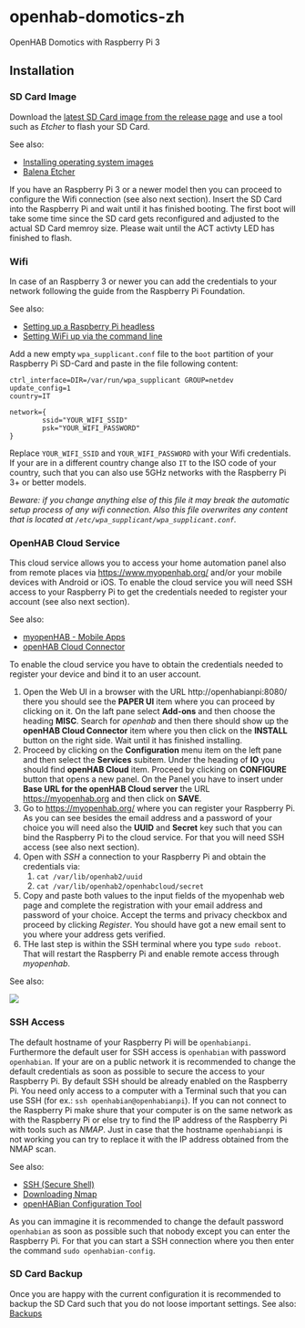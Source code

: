 # openhab-domotics-zh
OpenHAB Domotics with Raspberry Pi 3

## Installation

### SD Card Image
Download the [latest SD Card image from the release page](https://github.com/rainerum-robotics-rpi/openhab-domotics-zh/releases/latest) and use a tool such as *Etcher* to flash your SD Card.

See also:
 - [Installing operating system images](https://www.raspberrypi.org/documentation/installation/installing-images/README.md)
 - [Balena Etcher](https://www.balena.io/etcher/)

If you have an Raspberry Pi 3 or a newer model then you can proceed to configure the Wifi connection (see also next section).
Insert the SD Card into the Raspberry Pi and wait until it has finished booting.
The first boot will take some time since the SD card gets reconfigured and adjusted to the actual SD Card memroy size.
Please wait until the ACT activty LED has finished to flash.

### Wifi
In case of an Raspberry 3 or newer you can add the credentials to your network following the guide from the Raspberry Pi Foundation.

See also:
 - [Setting up a Raspberry Pi headless](https://www.raspberrypi.org/documentation/configuration/wireless/headless.md)
 - [Setting WiFi up via the command line](https://www.raspberrypi.org/documentation/configuration/wireless/wireless-cli.md)

Add a new empty `wpa_supplicant.conf` file to the `boot` partition of your Raspberry Pi SD-Card and paste in the file following content:
```
ctrl_interface=DIR=/var/run/wpa_supplicant GROUP=netdev
update_config=1
country=IT

network={
        ssid="YOUR_WIFI_SSID"
        psk="YOUR_WIFI_PASSWORD"
}
```
Replace `YOUR_WIFI_SSID` and `YOUR_WIFI_PASSWORD` with your Wifi credentials. If your are in a different country change also `IT` to the ISO code of your country, such that you can also use 5GHz networks with the Raspberry Pi 3+ or better models.

*Beware: if you change anything else of this file it may break the automatic setup process of any wifi connection. Also this file overwrites any content that is located at `/etc/wpa_supplicant/wpa_supplicant.conf`.*

### OpenHAB Cloud Service
This cloud service allows you to access your home automation panel also from remote places via https://www.myopenhab.org/ and/or your mobile devices with Android or iOS.
To enable the cloud service you will need SSH access to your Raspberry Pi to get the credentials needed to register your account (see also next section).

See also:
 - [myopenHAB - Mobile Apps](https://www.myopenhab.org/)
 - [openHAB Cloud Connector](https://www.openhab.org/addons/integrations/openhabcloud/)

To enable the cloud service you have to obtain the credentials needed to register your device and bind it to an user account.
1. Open the Web UI in a browser with the URL http://openhabianpi:8080/ there you should see the **PAPER UI** item where you can proceed by clicking on it. On the laft pane select **Add-ons**  and then choose the heading **MISC**. Search for *openhab* and then there should show up the **openHAB Cloud Connector** item where you then click on the **INSTALL** button on the right side. Wait until it has finished installing.
2. Proceed by clicking on the **Configuration** menu item on the left pane and then select the **Services** subitem. Under the heading of **IO** you should find **openHAB Cloud** item. Proceed by clicking on **CONFIGURE** button that opens a new panel. On the Panel you have to insert under **Base URL for the openHAB Cloud server** the URL https://myopenhab.org and then click on **SAVE**.
3. Go to https://myopenhab.org/ where you can register your Raspberry Pi. As you can see besides the email address and a password of your choice you will need also the **UUID** and **Secret** key such that you can bind the Raspberry Pi to the cloud service. For that you will need SSH access (see also next section).
4. Open with *SSH* a connection to your Raspberry Pi and obtain the credentials via:
    1. `cat /var/lib/openhab2/uuid`
    2. `cat /var/lib/openhab2/openhabcloud/secret`
5. Copy and paste both values to the input fields of the myopenhab web page and complete the registration with your email address and password of your choice. Accept the terms and privacy checkbox and proceed by clicking *Register*. You should have got a new email sent to you where your address gets verified.
6. THe last step is within the SSH terminal where you type `sudo reboot`. That will restart the Raspberry Pi and enable remote access through *myopenhab*.

See also:

[![](http://img.youtube.com/vi/joz5f4ejJVc/0.jpg)](http://www.youtube.com/watch?v=joz5f4ejJVc "Complete Guide Setup openHAB Cloud Connector and myopenhab.org (Setup Remote Access)")

### SSH Access
The default hostname of your Raspberry Pi will be `openhabianpi`. Furthermore the default user for SSH access is `openhabian` with password `openhabian`.
If your are on a public network it is recommended to change the default credentials as soon as possible to secure the access to your Raspberry Pi.
By default SSH should be already enabled on the Raspberry Pi. You need only access to a computer with a Terminal such that you can use SSH (for ex.: `ssh openhabian@openhabianpi`).
If you can not connect to the Raspberry Pi make shure that your computer is on the same network as with the Raspberry Pi or else try to find the IP address of the Raspberry Pi with tools such as *NMAP*.
Just in case that the hostname `openhabianpi` is not working you can try to replace it with the IP address obtained from the NMAP scan. 

See also:
 - [SSH (Secure Shell)](https://www.raspberrypi.org/documentation/remote-access/ssh/)
 - [Downloading Nmap](https://nmap.org/download.html)
 - [openHABian Configuration Tool](https://www.openhab.org/docs/installation/openhabian.html#openhabian-configuration-tool)

As you can immagine it is recommended to change the default password `openhabian` as soon as possible such that nobody except you can enter the Raspberry Pi. For that you can start a SSH connection where you then enter the command `sudo openhabian-config`.

### SD Card Backup
Once you are happy with the current configuration it is recommended to backup the SD Card such that you do not loose important settings.
See also: [Backups](https://www.raspberrypi.org/documentation/linux/filesystem/backup.md)
